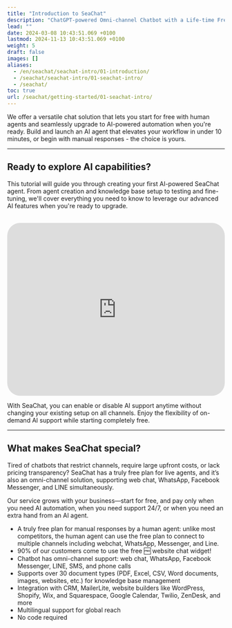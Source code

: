 ```yaml
---
title: "Introduction to SeaChat"
description: "ChatGPT-powered Omni-channel Chatbot with a Life-time Free Widget for Human Replies"
lead: ""
date: 2024-03-08 10:43:51.069 +0100
lastmod: 2024-11-13 10:43:51.069 +0100
weight: 5
draft: false
images: []
aliases:
  - /en/seachat/seachat-intro/01-introduction/
  - /seachat/seachat-intro/01-seachat-intro/
  - /seachat/
toc: true
url: /seachat/getting-started/01-seachat-intro/
---
```


We offer a versatile chat solution that lets you start for free with human agents and seamlessly upgrade to AI-powered automation when you're ready. Build and launch an AI agent that elevates your workflow in under 10 minutes, or begin with manual responses - the choice is yours.

---

## Ready to explore AI capabilities?
This tutorial will guide you through creating your first AI-powered SeaChat agent. From agent creation and knowledge base setup to testing and fine-tuning, we'll cover everything you need to know to leverage our advanced AI features when you're ready to upgrade.

<br/>
<iframe width="100%" height="400" src="https://www.youtube.com/embed/HsrMcNV8KJQ?list=PL8K7_LTqly44LeOocjDOpXH0svonxa0T0" title="Build Your Own ChatGPT Bot with Live Agent Transfer in 10 min | SeaChat | AI Bot with Agent Transfer" frameborder="0" allow="accelerometer; autoplay; clipboard-write; encrypted-media; gyroscope; picture-in-picture; web-share" allowfullscreen style="border-radius: 30px;"></iframe>

With SeaChat, you can enable or disable AI support anytime without changing your existing setup on all channels. Enjoy the flexibility of on-demand AI support while starting completely free.

---
## What makes SeaChat special?
Tired of chatbots that restrict channels, require large upfront costs, or lack pricing transparency?
SeaChat has a truly free plan for live agents, and it’s also an omni-channel solution, supporting web chat, WhatsApp, Facebook Messenger, and LINE simultaneously.

Our service grows with your business—start for free, and pay only when you need AI automation, when you need support 24/7, or when you need an extra hand from an AI agent.

- A truly free plan for manual responses by a human agent: unlike most competitors, the human agent can use the free plan to connect to multiple channels including webchat, WhatsApp, Messenger, and Line.
- 90% of our customers come to use the free 🆓 website chat widget!
- Chatbot has omni-channel support: web chat, WhatsApp, Facebook Messenger, LINE, SMS, and phone calls
- Supports over 30 document types (PDF, Excel, CSV, Word documents, images, websites, etc.) for knowledge base management 
- Integration with CRM, MailerLite, website builders like WordPress, Shopify, Wix, and Squarespace, Google Calendar, Twilio, ZenDesk, and more
- Multilingual support for global reach
- No code required
